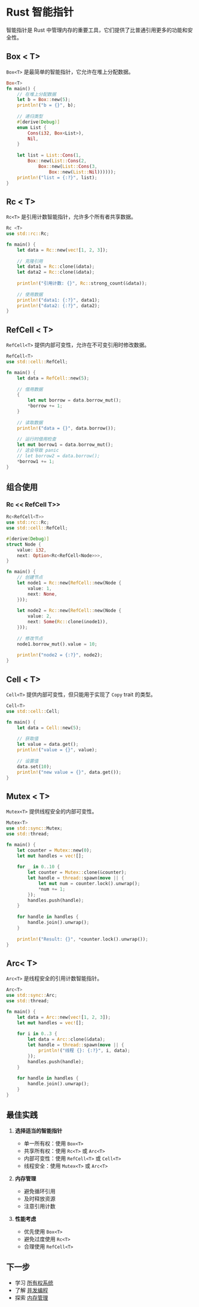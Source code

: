 # Rust 智能指针

智能指针是 Rust 中管理内存的重要工具，它们提供了比普通引用更多的功能和安全性。

## Box < T>

`Box<T>` 是最简单的智能指针，它允许在堆上分配数据。

```rust
Box<T>
fn main() {
    // 在堆上分配数据
    let b = Box::new(5);
    println!("b = {}", b);
    
    // 递归类型
    #[derive(Debug)]
    enum List {
        Cons(i32, Box<List>),
        Nil,
    }
    
    let list = List::Cons(1,
        Box::new(List::Cons(2,
            Box::new(List::Cons(3,
                Box::new(List::Nil))))));
    println!("list = {:?}", list);
}
```

## Rc < T>

`Rc<T>` 是引用计数智能指针，允许多个所有者共享数据。

```rust
Rc <T>
use std::rc::Rc;

fn main() {
    let data = Rc::new(vec![1, 2, 3]);
    
    // 克隆引用
    let data1 = Rc::clone(&data);
    let data2 = Rc::clone(&data);
    
    println!("引用计数: {}", Rc::strong_count(&data));
    
    // 使用数据
    println!("data1: {:?}", data1);
    println!("data2: {:?}", data2);
}
```

## RefCell < T>

`RefCell<T>` 提供内部可变性，允许在不可变引用时修改数据。

```rust
RefCell<T>
use std::cell::RefCell;

fn main() {
    let data = RefCell::new(5);
    
    // 借用数据
    {
        let mut borrow = data.borrow_mut();
        *borrow += 1;
    }
    
    // 读取数据
    println!("data = {}", data.borrow());
    
    // 运行时借用检查
    let mut borrow1 = data.borrow_mut();
    // 这会导致 panic
    // let borrow2 = data.borrow();
    *borrow1 += 1;
}
```

## 组合使用

### Rc << RefCell T>>

```rust
Rc<RefCell<T>>
use std::rc::Rc;
use std::cell::RefCell;

#[derive(Debug)]
struct Node {
    value: i32,
    next: Option<Rc<RefCell<Node>>>,
}

fn main() {
    // 创建节点
    let node1 = Rc::new(RefCell::new(Node {
        value: 1,
        next: None,
    }));
    
    let node2 = Rc::new(RefCell::new(Node {
        value: 2,
        next: Some(Rc::clone(&node1)),
    }));
    
    // 修改节点
    node1.borrow_mut().value = 10;
    
    println!("node2 = {:?}", node2);
}
```

## Cell < T>

`Cell<T>` 提供内部可变性，但只能用于实现了 `Copy` trait 的类型。

```rust
Cell<T>
use std::cell::Cell;

fn main() {
    let data = Cell::new(5);
    
    // 获取值
    let value = data.get();
    println!("value = {}", value);
    
    // 设置值
    data.set(10);
    println!("new value = {}", data.get());
}
```

## Mutex < T>

`Mutex<T>` 提供线程安全的内部可变性。

```rust
Mutex<T>
use std::sync::Mutex;
use std::thread;

fn main() {
    let counter = Mutex::new(0);
    let mut handles = vec![];
    
    for _ in 0..10 {
        let counter = Mutex::clone(&counter);
        let handle = thread::spawn(move || {
            let mut num = counter.lock().unwrap();
            *num += 1;
        });
        handles.push(handle);
    }
    
    for handle in handles {
        handle.join().unwrap();
    }
    
    println!("Result: {}", *counter.lock().unwrap());
}
```

## Arc< T>

`Arc<T>` 是线程安全的引用计数智能指针。

```rust
Arc<T>
use std::sync::Arc;
use std::thread;

fn main() {
    let data = Arc::new(vec![1, 2, 3]);
    let mut handles = vec![];
    
    for i in 0..3 {
        let data = Arc::clone(&data);
        let handle = thread::spawn(move || {
            println!("线程 {}: {:?}", i, data);
        });
        handles.push(handle);
    }
    
    for handle in handles {
        handle.join().unwrap();
    }
}
```

## 最佳实践

1. **选择适当的智能指针**
   - 单一所有权：使用 `Box<T>`
   - 共享所有权：使用 `Rc<T>` 或 `Arc<T>`
   - 内部可变性：使用 `RefCell<T>` 或 `Cell<T>`
   - 线程安全：使用 `Mutex<T>` 或 `Arc<T>`

2. **内存管理**
   - 避免循环引用
   - 及时释放资源
   - 注意引用计数

3. **性能考虑**
   - 优先使用 `Box<T>`
   - 避免过度使用 `Rc<T>`
   - 合理使用 `RefCell<T>`

## 下一步

- 学习 [所有权系统](/rust/ownership)
- 了解 [并发编程](/rust/concurrency)
- 探索 [内存管理](/rust/memory) 
